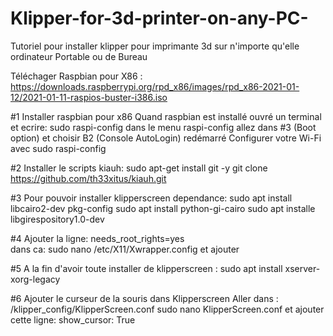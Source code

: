 # Klipper-for-3d-printer-on-any-PC-
Tutoriel pour installer klipper pour imprimante 3d sur n'importe qu'elle ordinateur Portable ou de Bureau

Téléchager Raspbian pour X86 :
https://downloads.raspberrypi.org/rpd_x86/images/rpd_x86-2021-01-12/2021-01-11-raspios-buster-i386.iso

#1 Installer raspbian pour x86
Quand raspbian est installé ouvré un terminal et ecrire:
sudo raspi-config 
dans le menu raspi-config allez dans #3 (Boot option)
et choisir B2 (Console AutoLogin)
redémarré
Configurer votre Wi-Fi avec sudo raspi-config 

#2 Installer le scripts kiauh:
sudo apt-get install git -y
git clone https://github.com/th33xitus/kiauh.git

#3 Pour pouvoir installer klipperscreen dependance:
sudo apt install libcairo2-dev pkg-config
sudo apt install python-gi-cairo
sudo apt installe libgirespository1.0-dev

#4 Ajouter la ligne:
needs_root_rights=yes  
dans ca:
sudo nano /etc/X11/Xwrapper.config et ajouter 

#5 A la fin d'avoir toute installer de klipperscreen :
sudo apt install xserver-xorg-legacy

#6 Ajouter le curseur de la souris dans Klipperscreen
Aller dans :
/klipper_config/KlipperScreen.conf
sudo nano KlipperScreen.conf
et ajouter cette ligne:
show_cursor: True
